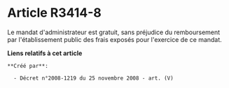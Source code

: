# Article R3414-8

Le mandat d'administrateur est gratuit, sans préjudice du remboursement par l'établissement public des frais exposés pour
l'exercice de ce mandat.

**Liens relatifs à cet article**

	**Créé par**:

	  - Décret n°2008-1219 du 25 novembre 2008 - art. (V)

